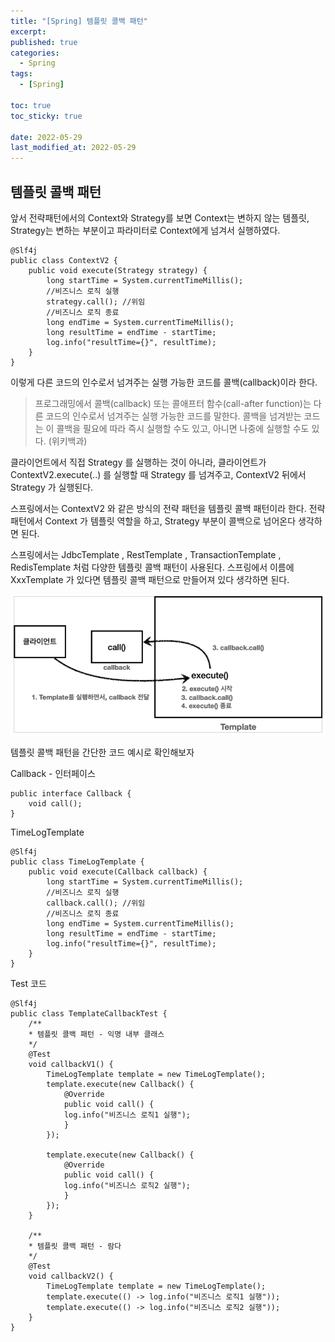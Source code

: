 ```yaml
---
title: "[Spring] 템플릿 콜백 패턴"
excerpt:
published: true
categories:
  - Spring
tags:
  - [Spring]

toc: true
toc_sticky: true

date: 2022-05-29
last_modified_at: 2022-05-29
---
```


## 템플릿 콜백 패턴

앞서 전략패턴에서의 Context와 Strategy를 보면 Context는 변하지 않는 템플릿, Strategy는 변하는 부분이고 파라미터로 Context에게 넘겨서 실행하였다.

```
@Slf4j
public class ContextV2 {
    public void execute(Strategy strategy) {
        long startTime = System.currentTimeMillis();
        //비즈니스 로직 실행
        strategy.call(); //위임
        //비즈니스 로직 종료
        long endTime = System.currentTimeMillis();
        long resultTime = endTime - startTime;
        log.info("resultTime={}", resultTime);
    }
}
```

이렇게 다른 코드의 인수로서 넘겨주는 실행 가능한 코드를 콜백(callback)이라 한다.

> 프로그래밍에서 콜백(callback) 또는 콜애프터 함수(call-after function)는 다른 코드의 인수로서 넘겨주는 실행 가능한 코드를 말한다. 콜백을 넘겨받는 코드는 이 콜백을 필요에 따라 즉시 실행할 수도 있고, 아니면 나중에 실행할 수도 있다. (위키백과)

클라이언트에서 직접 Strategy 를 실행하는 것이 아니라, 클라이언트가 ContextV2.execute(..) 를 실행할 때 Strategy 를 넘겨주고, ContextV2 뒤에서 Strategy 가 실행된다.

스프링에서는 ContextV2 와 같은 방식의 전략 패턴을 템플릿 콜백 패턴이라 한다. 전략 패턴에서 Context 가 템플릿 역할을 하고, Strategy 부분이 콜백으로 넘어온다 생각하면 된다.

스프링에서는 JdbcTemplate , RestTemplate , TransactionTemplate , RedisTemplate 처럼 다양한 템플릿 콜백 패턴이 사용된다. 스프링에서 이름에 XxxTemplate 가 있다면 템플릿 콜백 패턴으로 만들어져 있다 생각하면 된다.

![callback1](../../images/callback.PNG)

템플릿 콜백 패턴을 간단한 코드 예시로 확인해보자

Callback - 인터페이스

```
public interface Callback {
    void call();
}
```

TimeLogTemplate

```
@Slf4j
public class TimeLogTemplate {
    public void execute(Callback callback) {
        long startTime = System.currentTimeMillis();
        //비즈니스 로직 실행
        callback.call(); //위임
        //비즈니스 로직 종료
        long endTime = System.currentTimeMillis();
        long resultTime = endTime - startTime;
        log.info("resultTime={}", resultTime);
    }
}
```

Test 코드

```
@Slf4j
public class TemplateCallbackTest {
    /**
    * 템플릿 콜백 패턴 - 익명 내부 클래스
    */
    @Test
    void callbackV1() {
        TimeLogTemplate template = new TimeLogTemplate();
        template.execute(new Callback() {
            @Override
            public void call() {
            log.info("비즈니스 로직1 실행");
            }
        });

        template.execute(new Callback() {
            @Override
            public void call() {
            log.info("비즈니스 로직2 실행");
            }
        });
    }

    /**
    * 템플릿 콜백 패턴 - 람다
    */
    @Test
    void callbackV2() {
        TimeLogTemplate template = new TimeLogTemplate();
        template.execute(() -> log.info("비즈니스 로직1 실행"));
        template.execute(() -> log.info("비즈니스 로직2 실행"));
    }
}
```

<script src="https://utteranc.es/client.js"
        repo="chojs23/comments"
        issue-term="pathname"
        theme="github-dark"
        crossorigin="anonymous"
        async>
</script>

